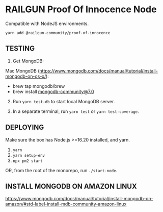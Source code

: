 # RAILGUN Proof Of Innocence Node

Compatible with NodeJS environments.

`yarn add @railgun-community/proof-of-innocence`

## TESTING

1. Get MongoDB:

Mac MongoDB (https://www.mongodb.com/docs/manual/tutorial/install-mongodb-on-os-x/):

- brew tap mongodb/brew
- brew install mongodb-community@7.0

2. Run `yarn test-db` to start local MongoDB server.

3. In a separate terminal, run `yarn test` or `yarn test-coverage`.

## DEPLOYING

Make sure the box has Node.js >=16.20 installed, and yarn.

1. `yarn`
2. `yarn setup-env`
3. `npx pm2 start`

OR, from the root of the monorepo, run `./start-node`.

## INSTALL MONGODB ON AMAZON LINUX

https://www.mongodb.com/docs/manual/tutorial/install-mongodb-on-amazon/#std-label-install-mdb-community-amazon-linux
